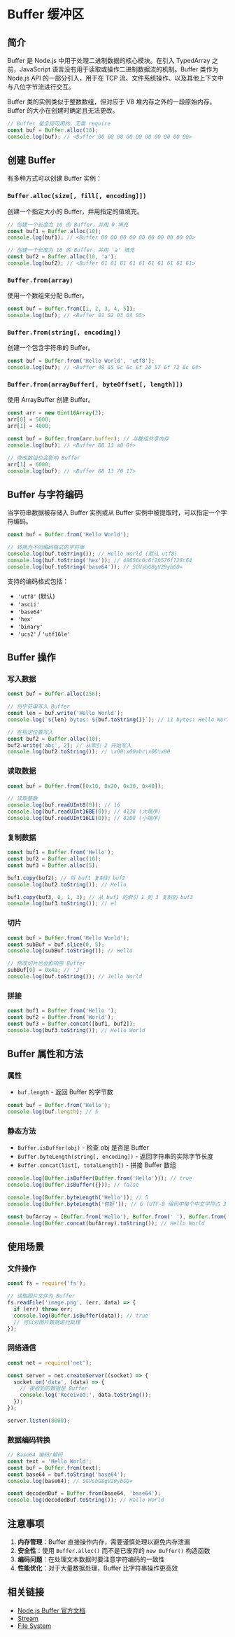 # Buffer 缓冲区

## 简介

Buffer 是 Node.js 中用于处理二进制数据的核心模块。在引入 TypedArray 之前，JavaScript 语言没有用于读取或操作二进制数据流的机制。Buffer 类作为 Node.js API 的一部分引入，用于在 TCP 流、文件系统操作、以及其他上下文中与八位字节流进行交互。

Buffer 类的实例类似于整数数组，但对应于 V8 堆内存之外的一段原始内存。Buffer 的大小在创建时确定且无法更改。

```js
// Buffer 是全局可用的，无需 require
const buf = Buffer.alloc(10);
console.log(buf); // <Buffer 00 00 00 00 00 00 00 00 00 00>
```

## 创建 Buffer

有多种方式可以创建 Buffer 实例：

### `Buffer.alloc(size[, fill[, encoding]])`

创建一个指定大小的 Buffer，并用指定的值填充。

```js
// 创建一个长度为 10 的 Buffer，并用 0 填充
const buf1 = Buffer.alloc(10);
console.log(buf1); // <Buffer 00 00 00 00 00 00 00 00 00 00>

// 创建一个长度为 10 的 Buffer，并用 'a' 填充
const buf2 = Buffer.alloc(10, 'a');
console.log(buf2); // <Buffer 61 61 61 61 61 61 61 61 61 61>
```

### `Buffer.from(array)`

使用一个数组来分配 Buffer。

```js
const buf = Buffer.from([1, 2, 3, 4, 5]);
console.log(buf); // <Buffer 01 02 03 04 05>
```

### `Buffer.from(string[, encoding])`

创建一个包含字符串的 Buffer。

```js
const buf = Buffer.from('Hello World', 'utf8');
console.log(buf); // <Buffer 48 65 6c 6c 6f 20 57 6f 72 6c 64>
```

### `Buffer.from(arrayBuffer[, byteOffset[, length]])`

使用 ArrayBuffer 创建 Buffer。

```js
const arr = new Uint16Array(2);
arr[0] = 5000;
arr[1] = 4000;

const buf = Buffer.from(arr.buffer); // 与数组共享内存
console.log(buf); // <Buffer 88 13 a0 0f>

// 修改数组也会影响 Buffer
arr[1] = 6000;
console.log(buf); // <Buffer 88 13 70 17>
```

## Buffer 与字符编码

当字符串数据被存储入 Buffer 实例或从 Buffer 实例中被提取时，可以指定一个字符编码。

```js
const buf = Buffer.from('Hello World');

// 转换为不同编码格式的字符串
console.log(buf.toString()); // Hello World (默认 utf8)
console.log(buf.toString('hex')); // 48656c6c6f20576f726c64
console.log(buf.toString('base64')); // SGVsbG8gV29ybGQ=
```

支持的编码格式包括：
- `'utf8'` (默认)
- `'ascii'`
- `'base64'`
- `'hex'`
- `'binary'`
- `'ucs2'` / `'utf16le'`

## Buffer 操作

### 写入数据

```js
const buf = Buffer.alloc(256);

// 将字符串写入 Buffer
const len = buf.write('Hello World');
console.log(`${len} bytes: ${buf.toString()}`); // 11 bytes: Hello World

// 在指定位置写入
const buf2 = Buffer.alloc(10);
buf2.write('abc', 2); // 从索引 2 开始写入
console.log(buf2.toString()); // \x00\x00abc\x00\x00
```

### 读取数据

```js
const buf = Buffer.from([0x10, 0x20, 0x30, 0x40]);

// 读取整数
console.log(buf.readUInt8(0)); // 16
console.log(buf.readUInt16BE(0)); // 4128 (大端序)
console.log(buf.readUInt16LE(0)); // 8208 (小端序)
```

### 复制数据

```js
const buf1 = Buffer.from('Hello');
const buf2 = Buffer.alloc(10);
const buf3 = Buffer.alloc(5);

buf1.copy(buf2); // 将 buf1 复制到 buf2
console.log(buf2.toString()); // Hello

buf1.copy(buf3, 0, 1, 3); // 从 buf1 的索引 1 到 3 复制到 buf3
console.log(buf3.toString()); // el
```

### 切片

```js
const buf = Buffer.from('Hello World');
const subBuf = buf.slice(0, 5);
console.log(subBuf.toString()); // Hello

// 修改切片也会影响原 Buffer
subBuf[0] = 0x4a; // 'J'
console.log(buf.toString()); // Jello World
```

### 拼接

```js
const buf1 = Buffer.from('Hello ');
const buf2 = Buffer.from('World');
const buf3 = Buffer.concat([buf1, buf2]);
console.log(buf3.toString()); // Hello World
```

## Buffer 属性和方法

### 属性

- `buf.length` - 返回 Buffer 的字节数

```js
const buf = Buffer.from('Hello');
console.log(buf.length); // 5
```

### 静态方法

- `Buffer.isBuffer(obj)` - 检查 obj 是否是 Buffer
- `Buffer.byteLength(string[, encoding])` - 返回字符串的实际字节长度
- `Buffer.concat(list[, totalLength])` - 拼接 Buffer 数组

```js
console.log(Buffer.isBuffer(Buffer.from('Hello'))); // true
console.log(Buffer.isBuffer({})); // false

console.log(Buffer.byteLength('Hello')); // 5
console.log(Buffer.byteLength('你好')); // 6 (UTF-8 编码中每个中文字符占 3 字节)

const bufArray = [Buffer.from('Hello'), Buffer.from(' '), Buffer.from('World')];
console.log(Buffer.concat(bufArray).toString()); // Hello World
```

## 使用场景

### 文件操作

```js
const fs = require('fs');

// 读取图片文件为 Buffer
fs.readFile('image.png', (err, data) => {
  if (err) throw err;
  console.log(Buffer.isBuffer(data)); // true
  // 可以对图片数据进行处理
});
```

### 网络通信

```js
const net = require('net');

const server = net.createServer((socket) => {
  socket.on('data', (data) => {
    // 接收到的数据是 Buffer
    console.log('Received:', data.toString());
  });
});

server.listen(8000);
```

### 数据编码转换

```js
// Base64 编码/解码
const text = 'Hello World';
const buf = Buffer.from(text);
const base64 = buf.toString('base64');
console.log(base64); // SGVsbG8gV29ybGQ=

const decodedBuf = Buffer.from(base64, 'base64');
console.log(decodedBuf.toString()); // Hello World
```

## 注意事项

1. **内存管理**：Buffer 直接操作内存，需要谨慎处理以避免内存泄漏
2. **安全性**：使用 `Buffer.alloc()` 而不是已废弃的 `new Buffer()` 构造函数
3. **编码问题**：在处理文本数据时要注意字符编码的一致性
4. **性能优化**：对于大量数据处理，Buffer 比字符串操作更高效

## 相关链接

- [Node.js Buffer 官方文档](https://nodejs.org/api/buffer.html)
- [Stream](./stream.md)
- [File System](./fs/index.md)
